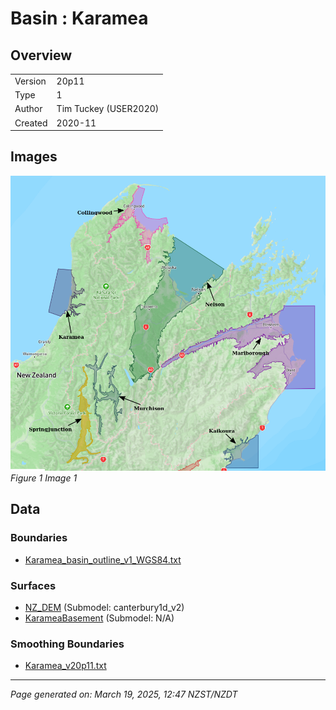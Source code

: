 # Basin : Karamea

## Overview
|         |                     |
|---------|---------------------|
| Version | 20p11           |
| Type    | 1        |
| Author  | Tim Tuckey (USER2020)            |
| Created | 2020-11           |


## Images
![](../images/basins/SI_north.png)
*Figure 1 Image 1*

## Data
### Boundaries
- [Karamea_basin_outline_v1_WGS84.txt](../../velocity_modelling/Data/USER20_BASINS/Karamea_basin_outline_v1_WGS84.txt)

### Surfaces
- [NZ_DEM](../../velocity_modelling/Data/DEM/NZ_DEM_HD.in) (Submodel: canterbury1d_v2)
- [KarameaBasement](../../velocity_modelling/Data/USER20_BASINS/KarameaBasin_WGS84_500m_v12v11v2020.in) (Submodel: N/A)

### Smoothing Boundaries
- [Karamea_v20p11.txt](../../velocity_modelling/Data/Boundaries/Smoothing/Karamea_v20p11.txt)

---
*Page generated on: March 19, 2025, 12:47 NZST/NZDT*
